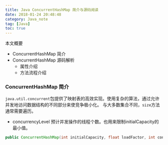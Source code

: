 ```yaml
---
title: Java ConcurrentHashMap 简介与源码阅读
date: 2018-01-24 20:48:48
category: Java_note
tag: [Java]
toc: true
---
```


本文概要
* ConcurrentHashMap 简介
* ConcurrentHashMap 源码解析
    * 属性介绍
    * 方法流程介绍

### ConcurrentHashMap 简介
`java.util.concurrent`包提供了映射表的高效实现。使用复杂的算法，通过允许并发地访问数据结构的不同部分来使竞争极小化。
与大多数集合不同，`size`方法通常需要遍历。

* concurrencyLevel 预计并发操作的线程个数。也用来限制initialCapacity的最小值。
```java
public ConcurrentHashMap(int initialCapacity, float loadFactor, int concurrencyLevel)
```
